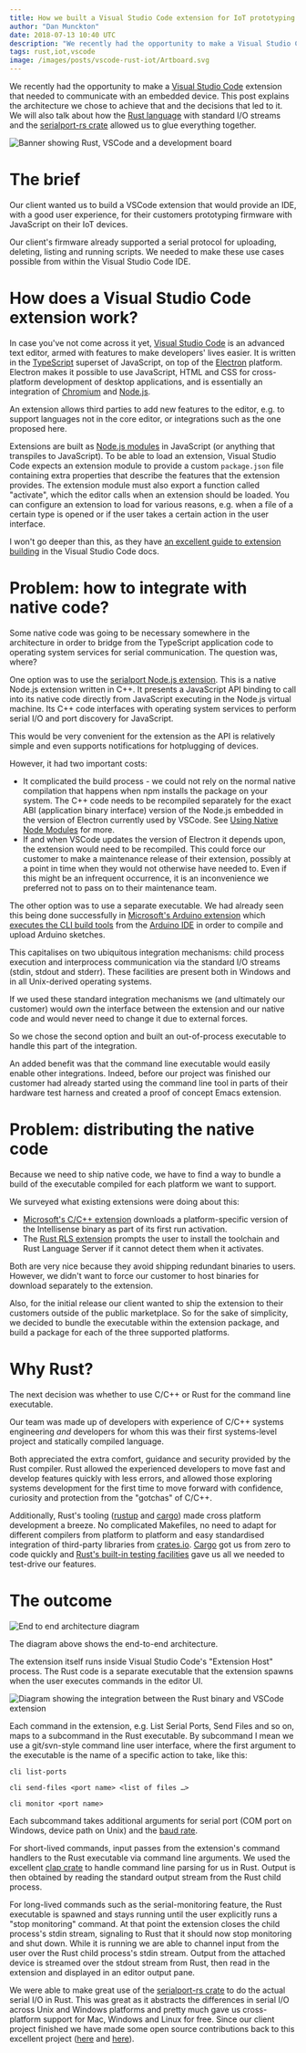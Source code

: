 ```yaml
---
title: How we built a Visual Studio Code extension for IoT prototyping
author: "Dan Munckton"
date: 2018-07-13 10:40 UTC
description: "We recently had the opportunity to make a Visual Studio Code extension that needed to communicate with an embedded device. This post explains the architecture we chose to achieve that and the decisions that led to it."
tags: rust,iot,vscode
image: /images/posts/vscode-rust-iot/Artboard.svg
---
```


We recently had the opportunity to make a [Visual Studio Code](https://code.visualstudio.com/) extension that needed to communicate with an embedded device. This post explains the architecture we chose to achieve that and the decisions that led to it. We will also talk about how the [Rust language](https://www.rust-lang.org/) with standard I/O streams and the [serialport-rs crate](https://crates.io/crates/serialport) allowed us to glue everything together.

![Banner showing Rust, VSCode and a development board](/images/posts/vscode-rust-iot/Artboard.svg)

# The brief

Our client wanted us to build a VSCode extension that would provide an IDE, with a good user experience, for their customers prototyping firmware with JavaScript on their IoT devices.

Our client's firmware already supported a serial protocol for uploading, deleting, listing and running scripts. We needed to make these use cases possible from within the Visual Studio Code IDE.

# How does a Visual Studio Code extension work?

In case you've not come across it yet, [Visual Studio Code](https://code.visualstudio.com/) is an advanced text editor, armed with features to make developers' lives easier. It is written in the [TypeScript](http://www.typescriptlang.org/) superset of JavaScript, on top of the [Electron](https://electronjs.org/) platform. Electron makes it possible to use JavaScript, HTML and CSS for cross-platform development of desktop applications, and is essentially an integration of [Chromium](https://www.chromium.org/) and [Node.js](https://nodejs.org/en/).

An extension allows third parties to add new features to the editor, e.g. to support languages not in the core editor, or integrations such as the one proposed here.

Extensions are built as [Node.js modules](https://docs.npmjs.com/getting-started/creating-node-modules) in JavaScript (or anything that transpiles to JavaScript). To be able to load an extension, Visual Studio Code expects an extension module to provide a custom `package.json` file containing extra properties that describe the features that the extension provides. The extension module must also export a function called "activate", which the editor calls when an extension should be loaded. You can configure an extension to load for various reasons, e.g. when a file of a certain type is opened or if the user takes a certain action in the user interface.

I won't go deeper than this, as they have [an excellent guide to extension building](https://code.visualstudio.com/docs/extensions/overview) in the Visual Studio Code docs.

# Problem: how to integrate with native code?

Some native code was going to be necessary somewhere in the architecture in order to bridge from the TypeScript application code to operating system services for serial communication. The question was, where?

One option was to use the [serialport Node.js extension](https://www.npmjs.com/package/serialport). This is a native Node.js extension written in C++. It presents a JavaScript API binding to call into its native code directly from JavaScript executing in the Node.js virtual machine. Its C++ code interfaces with operating system services to perform serial I/O and port discovery for JavaScript.

This would be very convenient for the extension as the API is relatively simple and even supports notifications for hotplugging of devices.

However, it had two important costs:

* It complicated the build process - we could not rely on the normal native compilation that happens when npm installs the package on your system. The C++ code needs to be recompiled separately for the exact ABI (application binary interface) version of the Node.js embedded in the version of Electron currently used by VSCode. See [Using Native Node Modules](https://github.com/electron/electron/blob/master/docs/tutorial/using-native-node-modules.md) for more.
* If and when VSCode updates the version of Electron it depends upon, the extension would need to be recompiled. This could force our customer to make a maintenance release of their extension, possibly at a point in time when they would not otherwise have needed to. Even if this might be an infrequent occurrence, it is an inconvenience we preferred not to pass on to their maintenance team.

The other option was to use a separate executable. We had already seen this being done successfully in [Microsoft's Arduino extension](https://github.com/Microsoft/vscode-arduino/) which [executes the CLI build tools](https://github.com/Microsoft/vscode-arduino/blob/0dc710ab8c7725bf1ff88becb038e6934ea49899/src/arduino/arduino.ts#L96) from the [Arduino IDE](https://www.arduino.cc/en/Main/Software) in order to compile and upload Arduino sketches.

This capitalises on two ubiquitous integration mechanisms: child process execution and interprocess communication via the standard I/O streams (stdin, stdout and stderr). These facilities are present both in Windows and in all Unix-derived operating systems.

If we used these standard integration mechanisms we (and ultimately our customer) would *own* the interface between the extension and our native code and would never need to change it due to external forces.

So we chose the second option and built an out-of-process executable to handle this part of the integration.

An added benefit was that the command line executable would easily enable other integrations. Indeed, before our project was finished our customer had already started using the command line tool in parts of their hardware test harness and created a proof of concept Emacs extension.

# Problem: distributing the native code

Because we need to ship native code, we have to find a way to bundle a build of the executable compiled for each platform we want to support.

We surveyed what existing extensions were doing about this:

* [Microsoft's C/C++ extension](https://github.com/Microsoft/vscode-cpptools) downloads a platform-specific version of the Intellisense binary as part of its first run activation.
* The [Rust RLS extension](https://github.com/rust-lang-nursery/rls-vscode) prompts the user to install the toolchain and Rust Language Server if it cannot detect them when it activates.

Both are very nice because they avoid shipping redundant binaries to users. However, we didn't want to force our customer to host binaries for download separately to the extension.

Also, for the initial release our client wanted to ship the extension to their customers outside of the public marketplace. So for the sake of simplicity, we decided to bundle the executable within the extension package, and build a package for each of the three supported platforms.

# Why Rust?

The next decision was whether to use C/C++ or Rust for the command line executable.

Our team was made up of developers with experience of C/C++ systems engineering *and* developers for whom this was their first systems-level project and statically compiled language.

Both appreciated the extra comfort, guidance and security provided by the Rust compiler. Rust allowed the experienced developers to move fast and develop features quickly with less errors, and allowed those exploring systems development for the first time to move forward with confidence, curiosity and protection from the "gotchas" of C/C++.

Additionally, Rust's tooling ([rustup](https://doc.rust-lang.org/book/second-edition/ch01-01-installation.html) and [cargo](https://doc.rust-lang.org/book/second-edition/ch01-03-hello-cargo.html)) made cross platform development a breeze. No complicated Makefiles, no need to adapt for different compilers from platform to platform and easy standardised integration of third-party libraries from [crates.io](https://crates.io/). [Cargo](https://doc.rust-lang.org/cargo/) got us from zero to code quickly and [Rust's built-in testing facilities](https://doc.rust-lang.org/book/second-edition/ch11-00-testing.html) gave us all we needed to test-drive our features.

# The outcome

![End to end architecture diagram](/images/posts/vscode-rust-iot/Diagram.svg)

The diagram above shows the end-to-end architecture.

The extension itself runs inside Visual Studio Code's "Extension Host" process. The Rust code is a separate executable that the extension spawns when the user executes commands in the editor UI.

![Diagram showing the integration between the Rust binary and VSCode extension](/images/posts/vscode-rust-iot/detail.svg)

Each command in the extension, e.g. List Serial Ports, Send Files and so on, maps to a subcommand in the Rust executable. By subcommand I mean we use a git/svn-style command line user interface, where the first argument to the executable is the name of a specific action to take, like this:

```shell
cli list-ports

cli send-files <port name> <list of files …>

cli monitor <port name>
```

Each subcommand takes additional arguments for serial port (COM port on Windows, device path on Unix) and the [baud rate](https://en.wikipedia.org/wiki/Baud).

For short-lived commands, input passes from the extension's command handlers to the Rust executable via command line arguments. We used the excellent [clap crate](https://clap.rs/) to handle command line parsing for us in Rust. Output is then obtained by reading the standard output stream from the Rust child process.

For long-lived commands such as the serial-monitoring feature, the Rust executable is spawned and stays running until the user explicitly runs a "stop monitoring" command. At that point the extension closes the child process's stdin stream, signaling to Rust that it should now stop monitoring and shut down. While it is running we are able to channel input from the user over the Rust child process's stdin stream. Output from the attached device is streamed over the stdout stream from Rust, then read in the extension and displayed in an editor output pane.

We were able to make great use of the [serialport-rs crate](https://crates.io/crates/serialport) to do the actual serial I/O in Rust. This was great as it abstracts the differences in serial I/O across Unix and Windows platforms and pretty much gave us cross-platform support for Mac, Windows and Linux for free. Since our client project finished we have made some open source contributions back to this excellent project ([here](https://gitlab.com/susurrus/serialport-rs/merge_requests/40) and [here](https://gitlab.com/susurrus/serialport-rs/merge_requests/46)).
